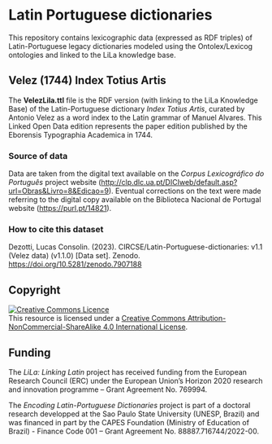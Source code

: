 # Latin Portuguese dictionaries
This repository contains lexicographic data (expressed as RDF triples) of Latin-Portuguese legacy dictionaries modeled using the Ontolex/Lexicog ontologies and linked to the LiLa knowledge base.

## Velez (1744) Index Totius Artis
The **VelezLila.ttl** file is the RDF version (with linking to the LiLa Knowledge Base) of the Latin-Portuguese dictionary *Index Totius Artis*, curated by Antonio Velez as a word index to the Latin grammar of Manuel Alvares. This Linked Open Data edition represents the paper edition published by the Eborensis Typographia Academica in 1744.

### Source of data
Data are taken from the digital text available on the *Corpus Lexicográfico do Português* project website (http://clp.dlc.ua.pt/DICIweb/default.asp?url=Obras&Livro=8&Edicao=9). Eventual corrections on the text were made referring to the digital copy available on the Biblioteca Nacional de Portugal website (https://purl.pt/14821).

### How to cite this dataset
Dezotti, Lucas Consolin. (2023). CIRCSE/Latin-Portuguese-dictionaries: v1.1 (Velez data) (v1.1.0) [Data set]. Zenodo. https://doi.org/10.5281/zenodo.7907188

## Copyright
<a rel="license" href="http://creativecommons.org/licenses/by-nc-sa/4.0/"><img alt="Creative Commons Licence" style="border-width:0" src="https://i.creativecommons.org/l/by-nc-sa/4.0/88x31.png" /></a><br />This resource is licensed under a <a rel="license" href="http://creativecommons.org/licenses/by-nc-sa/4.0/">Creative Commons Attribution-NonCommercial-ShareAlike 4.0 International License</a>.

## Funding
The *LiLa: Linking Latin* project has received funding from the European Research Council (ERC) under the European Union’s Horizon 2020 research and innovation programme – Grant Agreement No. 769994.

The *Encoding Latin-Portuguese Dictionaries* project is part of a doctoral research developped at the Sao Paulo State University (UNESP, Brazil) and was financed in part by the CAPES Foundation (Ministry of Education of Brazil) - Finance Code 001 – Grant Agreement No. 88887.716744/2022-00.
